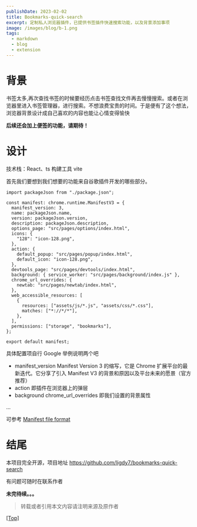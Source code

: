 ```yaml
---
publishDate: 2023-02-02
title: Bookmarks-quick-search
excerpt: 定制私人浏览器插件，已提供书签插件快速搜索功能，以及背景添加事项
image: /images/blog/b-1.png
tags:
  - markdown
  - blog
  - extension
---
```


# 背景

书签太多,再次查找书签的时候要经历点击书签查找文件再去慢慢搜索。或者在浏览器里进入书签管理器，进行搜索。不想浪费宝贵的时间。于是便有了这个想法，浏览器背景设计成自己喜欢的内容也能让心情变得愉快

**后续还会加上便签的功能，请期待！**

# 设计

技术栈：React、ts
构建工具 vite

首先我们要想到我们想要的功能来自谷歌插件开发的哪些部分。

```
import packageJson from "./package.json";

const manifest: chrome.runtime.ManifestV3 = {
  manifest_version: 3,
  name: packageJson.name,
  version: packageJson.version,
  description: packageJson.description,
  options_page: "src/pages/options/index.html",
  icons: {
    "128": "icon-128.png",
  },
  action: {
    default_popup: "src/pages/popup/index.html",
    default_icon: "icon-128.png",
  },
  devtools_page: "src/pages/devtools/index.html",
  background: { service_worker: "src/pages/background/index.js" },
  chrome_url_overrides: {
    newtab: "src/pages/newtab/index.html",
  },
  web_accessible_resources: [
    {
      resources: ["assets/js/*.js", "assets/css/*.css"],
      matches: ["*://*/*"],
    },
  ],
  permissions: ["storage", "bookmarks"],
};

export default manifest;
```

具体配置项自行 Google
举例说明两个吧

- manifest_version Manifest Version 3 的缩写，它是 Chrome 扩展平台的最新迭代。它分享了引入 Manifest V3 的背景和原因以及平台未来的愿景（官方推荐）
- action 即插件在浏览器上的弹层
- background chrome_url_overrides 即我们设置的背景属性

...

可参考 <a href="https://developer.chrome.com/docs/extensions/mv3/manifest/" target="_blank">Manifest file format</a>

# 结尾

本项目完全开源，项目地址 <a href="https://github.com/ligdy7/bookmarks-quick-search" target="_blank">https://github.com/ligdy7/bookmarks-quick-search</a>

<!-- 你可在谷歌商店下载 <a href="https://github.com/ligdy7/bookmarks-quick-search" target="_blank">https://github.com/ligdy7/bookmarks-quick-search</a> -->

有问题可随时在联系作者

**未完待续。。。**

> 转载或者引用本文内容请注明来源及原作者

[[Top]](#top)
